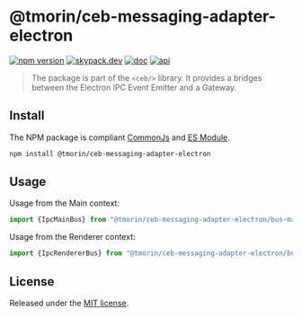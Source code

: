 # @tmorin/ceb-messaging-adapter-electron

[![npm version](https://badge.fury.io/js/%40tmorin%2Fceb-messaging-adapter-electron.svg)](https://badge.fury.io/js/%40tmorin%2Fceb-messaging-adapter-electron)
[![skypack.dev](https://img.shields.io/badge/-skypack.dev-blueviolet.svg)](https://www.skypack.dev/view/@tmorin/ceb-messaging-adapter-electron)
[![doc](https://img.shields.io/badge/-doc-informational.svg)](https://tmorin.github.io/ceb)
[![api](https://img.shields.io/badge/-api-informational.svg)](https://tmorin.github.io/ceb/api/modules/_tmorin_ceb_messaging_bus_adapter_ipc.html)

> The package is part of the `<ceb/>` library.
> It provides a bridges between the Electron IPC Event Emitter and a Gateway.

## Install

The NPM package is compliant [CommonJs](https://flaviocopes.com/commonjs)
and [ES Module](https://flaviocopes.com/es-modules).

```bash
npm install @tmorin/ceb-messaging-adapter-electron
```

## Usage

Usage from the Main context:
```typescript
import {IpcMainBus} from "@tmorin/ceb-messaging-adapter-electron/bus-main"
```

Usage from the Renderer context:
```typescript
import {IpcRendererBus} from "@tmorin/ceb-messaging-adapter-electron/bus-renderer"
```

## License

Released under the [MIT license].

[MIT license]: http://opensource.org/licenses/MIT

